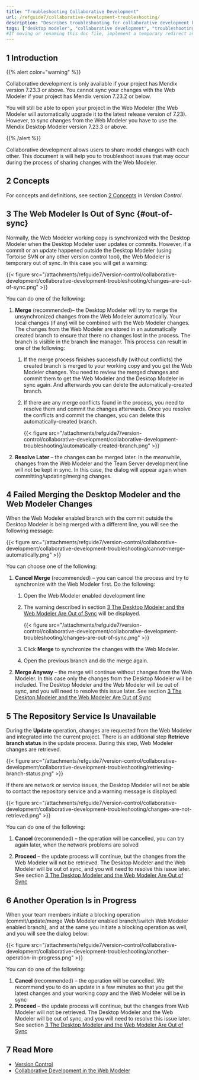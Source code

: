 ```yaml
---
title: "Troubleshooting Collaborative Development"
url: /refguide7/collaborative-development-troubleshooting/
description: "Describes troubleshooting for collaborative development between the Mendix Desktop Modeler and the Mendix Web Modeler"
tags: ["desktop modeler", "collaborative development", "troubleshooting", "troubleshoot"]
#If moving or renaming this doc file, implement a temporary redirect and let the respective team know they should update the URL in the product. See Mapping to Products for more details.
---
```


## 1 Introduction 

{{% alert color="warning" %}}

Collaborative development is only available if your project has Mendix version 7.23.3 or above. You cannot sync your changes with the Web Modeler if your project has Mendix version 7.23.2 or below. 

You will still be able to open your project in the Web Modeler (the Web Modeler will automatically upgrade it to the latest release version of 7.23).  However, to sync changes from the Web Modeler you have to use the Mendix Desktop Modeler version 7.23.3 or above.

{{% /alert %}}

Collaborative development allows users to share model changes with each other. This document is will help you to troubleshoot issues that may occur during the process of sharing changes with the Web Modeler.

## 2 Concepts

For concepts and definitions, see section [2 Concepts](/refguide7/version-control/#concepts) in *Version Control*. 

## 3 The Web Modeler Is Out of Sync {#out-of-sync}

Normally, the Web Modeler working copy is synchronized with the Desktop Modeler when the Desktop Modeler user updates or commits. However, if a commit or an update happened outside the Desktop Modeler (using Tortoise SVN or any other version control tool), the Web Modeler is temporary out of sync. In this case you will get a warning:

{{< figure src="/attachments/refguide7/version-control/collaborative-development/collaborative-development-troubleshooting/changes-are-out-of-sync.png" >}}

You can do one of the following:

1. **Merge** (recommended)–  the Desktop Modeler will try to merge the unsynchronized changes from the Web Modeler automatically. Your local changes (if any) will be combined with the Web Modeler changes. The changes from the Web Modeler are stored in an automatically created branch to ensure that there no changes lost in the process. The branch is visible in the branch line manager. This process can result in one of the following: <br/>

    1. If the merge process finishes successfully (without conflicts) the created branch is merged to your working copy and you get the Web Modeler changes. You need to review the merged changes and commit them to get the Web Modeler and the Desktop Modeler in sync again. And afterwards you can delete the automatically-created branch.<br/>

    1. If there are any merge conflicts found in the process, you need to resolve them and commit the changes afterwards. Once you resolve the conflicts and commit the changes, you can delete this automatically-created branch.<br/>

        {{< figure src="/attachments/refguide7/version-control/collaborative-development/collaborative-development-troubleshooting/automatically-created-branch.png" >}}

2. **Resolve Later** –  the changes can be merged later. In the meanwhile, changes from the Web Modeler and the Team Server development line will not be kept in sync. In this case, the dialog will appear again when committing/updating/merging changes. 

## 4 Failed Merging the Desktop Modeler and the Web Modeler Changes 

When the Web Modeler enabled branch with the commit outside the Desktop Modeler is being merged with a different line, you will see the following message:

{{< figure src="/attachments/refguide7/version-control/collaborative-development/collaborative-development-troubleshooting/cannot-merge-automatically.png" >}}

You can choose one of the following:

1. **Cancel Merge** (recommended) – you can cancel the process and try to synchronize with the Web Modeler first. Do the following:<br/>
    1. Open the Web Modeler enabled development line<br/>
    1. The warning described in section [3 The Desktop Modeler and the Web Modeler Are Out of Sync](#out-of-sync) will be displayed.<br/>

        {{< figure src="/attachments/refguide7/version-control/collaborative-development/collaborative-development-troubleshooting/changes-are-out-of-sync.png" >}}<br/>

    1. Click **Merge** to synchronize the changes with the Web Modeler.<br/>

    1. Open the previous branch and do the merge again. 

2. **Merge Anyway** – the merge will continue without changes from the Web Modeler. In this case only the changes from the Desktop Modeler will be included. The Desktop Modeler and the Web Modeler will be out of sync, and you will need to resolve this issue later. See section [3 The Desktop Modeler and the Web Modeler Are Out of Sync](#out-of-sync)

## 5 The Repository Service Is Unavailable

During the **Update** operation, changes are requested from the Web Modeler and integrated into the current project.  There is an additional step **Retrieve branch status** in the update process. During this step, Web Modeler changes are retrieved. 

{{< figure src="/attachments/refguide7/version-control/collaborative-development/collaborative-development-troubleshooting/retrieving-branch-status.png" >}}

If there are network or service issues, the Desktop Modeler will not be able to contact the repository service and a warning message is displayed:

{{< figure src="/attachments/refguide7/version-control/collaborative-development/collaborative-development-troubleshooting/changes-are-not-retrieved.png" >}}

You can do one of the following:

1. **Cancel** (recommended) – the operation will be cancelled, you can try again later, when the network problems are solved 

2. **Proceed** – the update process will continue, but the changes from the Web Modeler will not be retrieved. The Desktop Modeler and the Web Modeler will be out of sync, and you will need to resolve this issue later. See section [3 The Desktop Modeler and the Web Modeler Are Out of Sync](#out-of-sync)

## 6 Another Operation Is in Progress

When your team members initiate a blocking operation (commit/update/merge Web Modeler enabled branch/switch Web Modeler enabled branch), and at the same you initiate a blocking operation as well, and you will see the dialog below:

{{< figure src="/attachments/refguide7/version-control/collaborative-development/collaborative-development-troubleshooting/another-operation-in-progress.png" >}}

You can do one of the following:

1. **Cancel** (recommended) – the operation will be cancelled. We recommend you to do an update in a few minutes so that you get the latest changes and your working copy and the Web Modeler will be in sync
2. **Proceed** – the update process will continue, but the changes from Web Modeler will not be retrieved. The Desktop Modeler and the Web Modeler will be out of sync, and you will need to resolve this issue later. See section [3 The Desktop Modeler and the Web Modeler Are Out of Sync](#out-of-sync)

## 7 Read More

* [Version Control](/refguide7/version-control/) 
* [Collaborative Development in the Web Modeler](/studio7/general-collaborative-development/)
